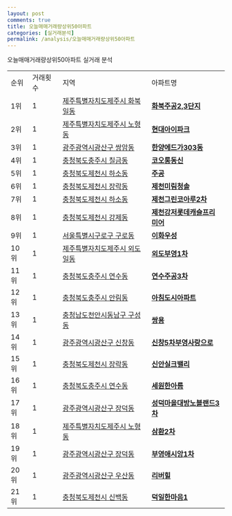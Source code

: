 ```yaml
---
layout: post
comments: true
title: 오늘매매거래량상위50아파트
categories: [실거래분석]
permalink: /analysis/오늘매매거래량상위50아파트
---
```


오늘매매거래량상위50아파트 실거래 분석

<table>
  <tr>
    <td>순위</td>
    <td>거래횟수</td>
    <td>지역</td>
    <td>아파트명</td>
  </tr>

  <tr>
    <td>1위</td>
    <td>1</td>
    <td><a href="/apt/제주특별자치도제주시화북일동">제주특별자치도제주시 화북일동</a></td>
    <td colspan="4" style="font-weight: bold;"><a href="https://search.naver.com/search.naver?query=화북일동 화북주공2,3단지">화북주공2,3단지</a></td>
  </tr>

  <tr>
    <td>2위</td>
    <td>1</td>
    <td><a href="/apt/제주특별자치도제주시노형동">제주특별자치도제주시 노형동</a></td>
    <td colspan="4" style="font-weight: bold;"><a href="https://search.naver.com/search.naver?query=노형동 현대아이파크">현대아이파크</a></td>
  </tr>

  <tr>
    <td>3위</td>
    <td>1</td>
    <td><a href="/apt/광주광역시광산구쌍암동">광주광역시광산구 쌍암동</a></td>
    <td colspan="4" style="font-weight: bold;"><a href="https://search.naver.com/search.naver?query=쌍암동 한양에드가303동">한양에드가303동</a></td>
  </tr>

  <tr>
    <td>4위</td>
    <td>1</td>
    <td><a href="/apt/충청북도충주시칠금동">충청북도충주시 칠금동</a></td>
    <td colspan="4" style="font-weight: bold;"><a href="https://search.naver.com/search.naver?query=칠금동 코오롱동신">코오롱동신</a></td>
  </tr>

  <tr>
    <td>5위</td>
    <td>1</td>
    <td><a href="/apt/충청북도제천시하소동">충청북도제천시 하소동</a></td>
    <td colspan="4" style="font-weight: bold;"><a href="https://search.naver.com/search.naver?query=하소동 주공">주공</a></td>
  </tr>

  <tr>
    <td>6위</td>
    <td>1</td>
    <td><a href="/apt/충청북도제천시장락동">충청북도제천시 장락동</a></td>
    <td colspan="4" style="font-weight: bold;"><a href="https://search.naver.com/search.naver?query=장락동 제천미림청솔">제천미림청솔</a></td>
  </tr>

  <tr>
    <td>7위</td>
    <td>1</td>
    <td><a href="/apt/충청북도제천시하소동">충청북도제천시 하소동</a></td>
    <td colspan="4" style="font-weight: bold;"><a href="https://search.naver.com/search.naver?query=하소동 제천그린코아루2차">제천그린코아루2차</a></td>
  </tr>

  <tr>
    <td>8위</td>
    <td>1</td>
    <td><a href="/apt/충청북도제천시강제동">충청북도제천시 강제동</a></td>
    <td colspan="4" style="font-weight: bold;"><a href="https://search.naver.com/search.naver?query=강제동 제천강저롯데캐슬프리미어">제천강저롯데캐슬프리미어</a></td>
  </tr>

  <tr>
    <td>9위</td>
    <td>1</td>
    <td><a href="/apt/서울특별시구로구구로동">서울특별시구로구 구로동</a></td>
    <td colspan="4" style="font-weight: bold;"><a href="https://search.naver.com/search.naver?query=구로동 이화우성">이화우성</a></td>
  </tr>

  <tr>
    <td>10위</td>
    <td>1</td>
    <td><a href="/apt/제주특별자치도제주시외도일동">제주특별자치도제주시 외도일동</a></td>
    <td colspan="4" style="font-weight: bold;"><a href="https://search.naver.com/search.naver?query=외도일동 외도부영1차">외도부영1차</a></td>
  </tr>

  <tr>
    <td>11위</td>
    <td>1</td>
    <td><a href="/apt/충청북도충주시연수동">충청북도충주시 연수동</a></td>
    <td colspan="4" style="font-weight: bold;"><a href="https://search.naver.com/search.naver?query=연수동 연수주공3차">연수주공3차</a></td>
  </tr>

  <tr>
    <td>12위</td>
    <td>1</td>
    <td><a href="/apt/충청북도충주시안림동">충청북도충주시 안림동</a></td>
    <td colspan="4" style="font-weight: bold;"><a href="https://search.naver.com/search.naver?query=안림동 아침도시아파트">아침도시아파트</a></td>
  </tr>

  <tr>
    <td>13위</td>
    <td>1</td>
    <td><a href="/apt/충청남도천안시동남구구성동">충청남도천안시동남구 구성동</a></td>
    <td colspan="4" style="font-weight: bold;"><a href="https://search.naver.com/search.naver?query=구성동 쌍용">쌍용</a></td>
  </tr>

  <tr>
    <td>14위</td>
    <td>1</td>
    <td><a href="/apt/광주광역시광산구신창동">광주광역시광산구 신창동</a></td>
    <td colspan="4" style="font-weight: bold;"><a href="https://search.naver.com/search.naver?query=신창동 신창5차부영사랑으로">신창5차부영사랑으로</a></td>
  </tr>

  <tr>
    <td>15위</td>
    <td>1</td>
    <td><a href="/apt/충청북도제천시장락동">충청북도제천시 장락동</a></td>
    <td colspan="4" style="font-weight: bold;"><a href="https://search.naver.com/search.naver?query=장락동 신안실크밸리">신안실크밸리</a></td>
  </tr>

  <tr>
    <td>16위</td>
    <td>1</td>
    <td><a href="/apt/충청북도충주시연수동">충청북도충주시 연수동</a></td>
    <td colspan="4" style="font-weight: bold;"><a href="https://search.naver.com/search.naver?query=연수동 세원한아름">세원한아름</a></td>
  </tr>

  <tr>
    <td>17위</td>
    <td>1</td>
    <td><a href="/apt/광주광역시광산구장덕동">광주광역시광산구 장덕동</a></td>
    <td colspan="4" style="font-weight: bold;"><a href="https://search.naver.com/search.naver?query=장덕동 성덕마을대방노블랜드3차">성덕마을대방노블랜드3차</a></td>
  </tr>

  <tr>
    <td>18위</td>
    <td>1</td>
    <td><a href="/apt/제주특별자치도제주시노형동">제주특별자치도제주시 노형동</a></td>
    <td colspan="4" style="font-weight: bold;"><a href="https://search.naver.com/search.naver?query=노형동 삼환2차">삼환2차</a></td>
  </tr>

  <tr>
    <td>19위</td>
    <td>1</td>
    <td><a href="/apt/광주광역시광산구장덕동">광주광역시광산구 장덕동</a></td>
    <td colspan="4" style="font-weight: bold;"><a href="https://search.naver.com/search.naver?query=장덕동 부영애시앙1차">부영애시앙1차</a></td>
  </tr>

  <tr>
    <td>20위</td>
    <td>1</td>
    <td><a href="/apt/광주광역시광산구우산동">광주광역시광산구 우산동</a></td>
    <td colspan="4" style="font-weight: bold;"><a href="https://search.naver.com/search.naver?query=우산동 리버힐">리버힐</a></td>
  </tr>

  <tr>
    <td>21위</td>
    <td>1</td>
    <td><a href="/apt/충청북도제천시신백동">충청북도제천시 신백동</a></td>
    <td colspan="4" style="font-weight: bold;"><a href="https://search.naver.com/search.naver?query=신백동 덕일한마음1">덕일한마음1</a></td>
  </tr>

</table>
